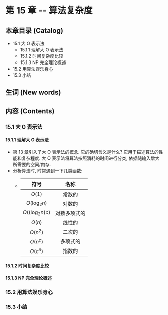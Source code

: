 # 第 15 章 -- 算法复杂度

## 本章目录 (Catalog)
- 15.1 大 O 表示法
    + 15.1.1 理解大 O 表示法
    + 15.1.2 时间复杂度比较
    + 15.1.3 NP 完全理论概述
- 15.2 用算法娱乐身心
- 15.3 小结

## 生词 (New words)


## 内容 (Contents)
### 15.1 大 O 表示法
#### 15.1.1 理解大 O 表示法
- 第 13 章引入了大 O 表示法的概念. 它的确切含义是什么? 它用于描述算法的性能和复杂程度. 
  大 O 表示法将算法按照消耗的时间进行分类, 依据随输入增大所需要的空间/内存. 
- 分析算法时, 时常遇到一下几类函数:
    + |符号|名称|
      |:---:|:---:|
      |$O(1)$|常数的|
      |$O(\log_{2}{n})$|对数的|
      |$O((\log_{2}{n})c)$|对数多项式的|
      |$O(n)$|线性的|
      |$O(n^2)$|二次的|
      |$O(n^c)$|多项式的|
      |$O(c^n)$|指数的|
#### 15.1.2 时间复杂度比较
#### 15.1.3 NP 完全理论概述

### 15.2 用算法娱乐身心

### 15.3 小结